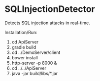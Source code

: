 # SQLInjectionDetector
Detects SQL injection attacks in real-time.

Installation/Run:
 1. cd ApiServer
 2. gradle build
 3. cd ../DemoServer/client
 4. bower install
 5. http-server -p 8000 &
 6. cd ../../ApiServer
 7. java -jar build/libs/*.jar

